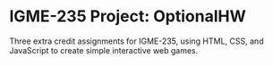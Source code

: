 # IGME-235 Project: OptionalHW
Three extra credit assignments for IGME-235, using HTML, CSS, and JavaScript to create simple interactive web games. 
